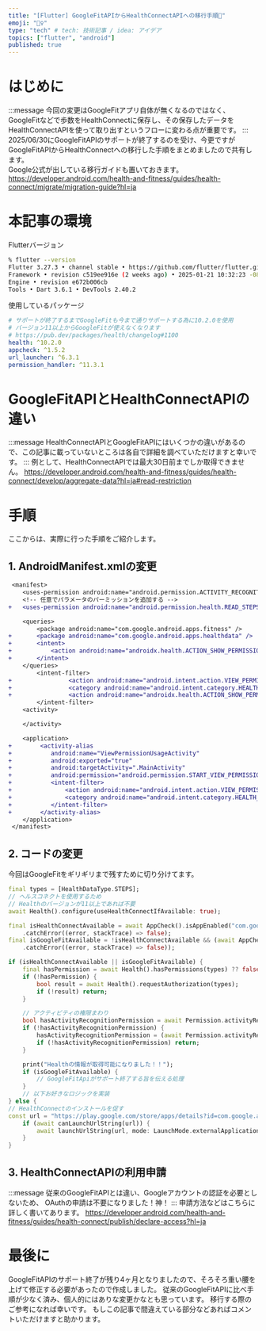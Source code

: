 ```yaml
---
title: "[Flutter] GoogleFitAPIからHealthConnectAPIへの移行手順📄"
emoji: "🚶‍♀️"
type: "tech" # tech: 技術記事 / idea: アイデア
topics: ["flutter", "android"]
published: true
---
```


# はじめに
:::message
今回の変更はGoogleFitアプリ自体が無くなるのではなく、GoogleFitなどで歩数をHealthConnectに保存し、その保存したデータをHealthConnectAPIを使って取り出すというフローに変わる点が重要です。
:::
2025/06/30にGoogleFitAPIのサポートが終了するのを受け、今更ですがGoogleFitAPIからHealthConnectへの移行した手順をまとめましたので共有します。
<br>
Google公式が出している移行ガイドも置いておきます。
https://developer.android.com/health-and-fitness/guides/health-connect/migrate/migration-guide?hl=ja

# 本記事の環境
Flutterバージョン
```bash
% flutter --version
Flutter 3.27.3 • channel stable • https://github.com/flutter/flutter.git
Framework • revision c519ee916e (2 weeks ago) • 2025-01-21 10:32:23 -0800
Engine • revision e672b006cb
Tools • Dart 3.6.1 • DevTools 2.40.2

```
使用しているパッケージ
```yaml:pubspec.yaml
# サポートが終了するまでGoogleFitも今まで通りサポートする為に10.2.0を使用
# バージョン11以上からGoogleFitが使えなくなります
# https://pub.dev/packages/health/changelog#1100
health: ^10.2.0
appcheck: ^1.5.2
url_launcher: ^6.3.1
permission_handler: ^11.3.1
```

# GoogleFitAPIとHealthConnectAPIの違い
:::message
HealthConnectAPIとGoogleFitAPIにはいくつかの違いがあるので、この記事に載っていないところは各自で詳細を調べていただけますと幸いです。
:::
例として、HealthConnectAPIでは最大30日前までしか取得できません。
https://developer.android.com/health-and-fitness/guides/health-connect/develop/aggregate-data?hl=ja#read-restriction

# 手順
ここからは、実際に行った手順をご紹介します。
## 1. AndroidManifest.xmlの変更
```diff xml:AndroidManifest.xml
 <manifest>
    <uses-permission android:name="android.permission.ACTIVITY_RECOGNITION"/>
    <!-- 任意でパラメータのパーミッションを追加する -->
+   <uses-permission android:name="android.permission.health.READ_STEPS"/>

    <queries>
        <package android:name="com.google.android.apps.fitness" />
+       <package android:name="com.google.android.apps.healthdata" />
+       <intent>
+           <action android:name="androidx.health.ACTION_SHOW_PERMISSIONS_RATIONALE" />
+       </intent>
    </queries>
        <intent-filter>
+                <action android:name="android.intent.action.VIEW_PERMISSION_USAGE" />
+                <category android:name="android.intent.category.HEALTH_PERMISSIONS" />
+                <action android:name="androidx.health.ACTION_SHOW_PERMISSIONS_RATIONALE" />
        </intent-filter>
    <activity>

    </activity>

    <application>
+        <activity-alias
+           android:name="ViewPermissionUsageActivity"
+           android:exported="true"
+           android:targetActivity=".MainActivity"
+           android:permission="android.permission.START_VIEW_PERMISSION_USAGE">
+           <intent-filter>
+               <action android:name="android.intent.action.VIEW_PERMISSION_USAGE" />
+               <category android:name="android.intent.category.HEALTH_PERMISSIONS" />
+           </intent-filter>
+        </activity-alias>
    </application>
 </manifest>
```

## 2. コードの変更
今回はGoogleFitをギリギリまで残すために切り分けてます。

```dart
final types = [HealthDataType.STEPS];
// ヘルスコネクトを使用するため
// Healthのバージョンが11以上であれば不要
await Health().configure(useHealthConnectIfAvailable: true);

final isHealthConnectAvailable = await AppCheck().isAppEnabled("com.google.android.apps.healthdata")
    .catchError((error, stackTrace) => false);
final isGoogleFitAvailable = !isHealthConnectAvailable && (await AppCheck().isAppEnabled("com.google.android.apps.fitness")
    .catchError((error, stackTrace) => false));

if (isHealthConnectAvailable || isGoogleFitAvailable) {
    final hasPermission = await Health().hasPermissions(types) ?? false;
    if (!hasPermission) {
        bool result = await Health().requestAuthorization(types);
        if (!result) return;
    }

    // アクティビティの権限まわり
    bool hasActivityRecognitionPermission = await Permission.activityRecognition.isGranted;
    if (!hasActivityRecognitionPermission) {
        hasActivityRecognitionPermission = (await Permission.activityRecognition.request()).isGranted;
        if (!hasActivityRecognitionPermission) return;
    }

    print("Healthの情報が取得可能になりました！！");
    if (isGoogleFitAvailable) {
        // GoogleFitApiがサポート終了する旨を伝える処理
    }
    // 以下お好きなロジックを実装
} else {
// HealthConnectのインストールを促す
const url = "https://play.google.com/store/apps/details?id=com.google.android.apps.healthdata";
    if (await canLaunchUrlString(url)) {
        await launchUrlString(url, mode: LaunchMode.externalApplication);
    }
}
```

## 3. HealthConnectAPIの利用申請
:::message
従来のGoogleFitAPIとは違い、Googleアカウントの認証を必要としないため、
OAuthの申請は不要になりました！神！
:::
申請方法などはこちらに詳しく書いてあります。
https://developer.android.com/health-and-fitness/guides/health-connect/publish/declare-access?hl=ja

# 最後に
GoogleFitAPIのサポート終了が残り4ヶ月となりましたので、そろそろ重い腰を上げて修正する必要があったので作成しました。
従来のGoogleFitAPIに比べ手順が少なく済み、個人的にはありな変更かなとも思っています。
移行する際のご参考になれば幸いです。
もしこの記事で間違えている部分などあればコメントいただけますと助かります。
